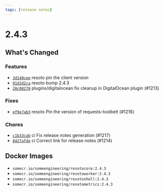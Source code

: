 ```yaml
---
tags: [release notes]
---
```


# 2.4.3

## What's Changed

### Features

- [`3d140cee`](https://github.com/someengineering/resoto/commit/3d140cee) <span class="badge badge--secondary">resoto</span> pin the client version
- [`91d2d2ca`](https://github.com/someengineering/resoto/commit/91d2d2ca) <span class="badge badge--secondary">resoto</span> bump 2.4.3
- [`20c80278`](https://github.com/someengineering/resoto/commit/20c80278) <span class="badge badge--secondary">plugins/digitalocean</span> fix cleanup in DigitalOcean plugin (#1213)

### Fixes

- [`ef9e7ab3`](https://github.com/someengineering/resoto/commit/ef9e7ab3) <span class="badge badge--secondary">resoto</span> Pin the version of requests-toolbelt (#1216)

### Chores

- [`c1b33cab`](https://github.com/someengineering/resoto/commit/c1b33cab) <span class="badge badge--secondary">ci</span> Fix release notes generation (#1217)
- [`8427afde`](https://github.com/someengineering/resoto/commit/8427afde) <span class="badge badge--secondary">ci</span> Correct link for release notes (#1214)

<!--truncate-->

## Docker Images

- `somecr.io/someengineering/resotocore:2.4.3`
- `somecr.io/someengineering/resotoworker:2.4.3`
- `somecr.io/someengineering/resotoshell:2.4.3`
- `somecr.io/someengineering/resotometrics:2.4.3`
